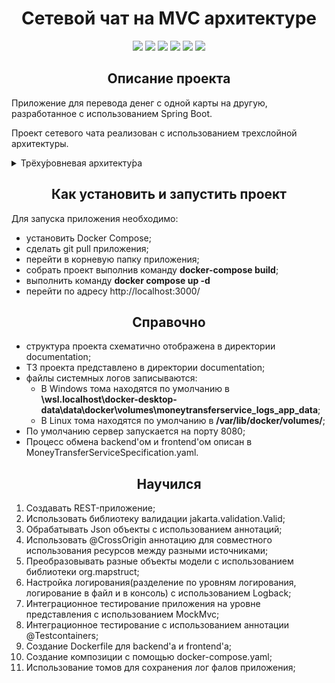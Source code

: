 <h1 align="center"><b> Сетевой чат на MVC архитектуре</b> </h1>

<p align="center">

<img src="https://img.shields.io/badge/made-Madmaxim22-blue">
<img src="https://img.shields.io/badge/JDK-18-blue">
<img src="https://img.shields.io/github/stars/Madmaxim22/MoneyTransferService?color=yellow">
<img src="https://img.shields.io/github/forks/Madmaxim22/MoneyTransferService?color=blue">
<img src="https://img.shields.io/github/watchers/Madmaxim22/MoneyTransferService?color=blue">
<img src="https://img.shields.io/github/downloads/Madmaxim22/MoneyTransferService/total?color=blue">
</p>

<h2 align="center"><b>Описание проекта</b></h2>

Приложение для перевода денег с одной карты на другую, разработанное с использованием Spring Boot. 

Проект сетевого чата реализован с использованием трехслойной архитектуры.
<details>
<summary> Трёху́ровневая архитекту́ра </summary>

``Трёху́ровневая архитекту́ра`` (трёхзве́нная архитекту́ра, англ. three-tier) — архитектурная модель программного комплекса,
предполагающая наличие в нём трёх типов компонентов (уровней, звеньев): клиентских приложений (с которыми работают
пользователи), серверов приложений (с которыми работают клиентские приложения) и серверов баз данных (с которыми работают
серверы приложений)

![Трёху́ровневая архитекту́ра](/src/main/resources/image/CSD_SCHEME.png)

Архитектура шаблона состоит из трех уровней:

- **Слой клиента**: это часть «распределенного приложения», которая отвечает за взаимодействие с пользователем. Этот слой 
    не должен содержать бизнес-логики и не должен хранить критически важные данные. Также он не должен взаимодействовать со 
    слоем базы данных напрямую, а только через слой бизнес-логики.

- **Слой бизнес-логики**: располагается на втором уровне, на нем сосредоточена бо́льшая часть бизнес-логики. Вне его остаются 
    только фрагменты, экспортируемые на клиента, а также элементы логики, погруженные в базу данных (хранимые процедуры и триггеры).

- **Слой данных**: обеспечивает хранение данных и выносится на отдельный уровень, реализуется, как правило, средствами
  систем управления базами данных (СУБД), подключение к этому компоненту обеспечивается только с уровня сервера приложений.


<h3 align="center">Преимущества</h3>

По сравнению с двухзвенной клиент-серверной архитектурой или файл-серверной архитектурой трёхуровневая архитектура обеспечивает, 
как правило, бо́льшую масштабируемость (за счёт горизонтальной масштабируемости сервера приложений и мультиплексирования соединений), 
бо́льшую конфигурируемость (за счёт изолированности уровней друг от друга). Реализация приложений, доступных из веб-браузера или из 
тонкого клиента, как правило, подразумевает развёртывание программного комплекса в трёхуровневой архитектуре. При этом обычно разработка 
трёхзвенных программных комплексов сложнее, чем для двухзвенных, также наличие дополнительного связующего программного обеспечения может 
налагать дополнительные издержки в администрировании таких комплексов.

</details>

<h2 align="center"><b>Как установить и запустить проект</b></h2>

Для запуска приложения необходимо:
- установить Docker Compose;
- сделать git pull приложения;
- перейти в корневую папку приложения;
- собрать проект выполнив команду **docker-compose build**;
- выполнить команду **docker compose up -d**
- перейти по адресу http://localhost:3000/

<h2 align="center"><b>Справочно</b></h2>

- структура проекта схематично отображена в директории documentation;  
- ТЗ проекта представлено в директории documentation;  
- файлы системных логов записываются:   
  - В Windows тома находятся по умолчанию в **\\wsl.localhost\docker-desktop-data\data\docker\volumes\moneytransferservice_logs_app\_data**;  
  - В Linux тома находятся по умолчанию в **/var/lib/docker/volumes/**;  
- По умолчанию сервер запускается на порту 8080;  
- Процесс обмена backend'ом и frontend'ом описан в MoneyTransferServiceSpecification.yaml.   
 

<h2 align="center"><b> Научился </b></h2>

1. Создавать REST-приложение;
2. Использовать библиотеку валидации jakarta.validation.Valid;
3. Обрабатывать Json объекты с использованием аннотаций;
4. Использовать @CrossOrigin аннотацию для совместного использования ресурсов между разными источниками;
5. Преобразовывать разные объекты модели с использованием библиотеки org.mapstruct;
6. Настройка логирования(разделение по уровням логирования, логирование в файл и в консоль) с использованием Logback;
7. Интеграционное тестирование приложения на уровне представления с использованием MockMvc;
8. Интеграционное тестирование с использованием аннотации @Testcontainers;
9. Создание Dockerfile для backend'а и frontend'а;
10. Создание композиции с помощью docker-compose.yaml;
11. Использование томов для сохранения лог фалов приложения;
